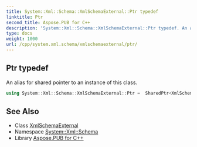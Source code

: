 ```yaml
---
title: System::Xml::Schema::XmlSchemaExternal::Ptr typedef
linktitle: Ptr
second_title: Aspose.PUB for C++
description: 'System::Xml::Schema::XmlSchemaExternal::Ptr typedef. An alias for shared pointer to an instance of this class in C++.'
type: docs
weight: 1000
url: /cpp/system.xml.schema/xmlschemaexternal/ptr/
---
```

## Ptr typedef


An alias for shared pointer to an instance of this class.

```cpp
using System::Xml::Schema::XmlSchemaExternal::Ptr =  SharedPtr<XmlSchemaExternal>
```

## See Also

* Class [XmlSchemaExternal](../)
* Namespace [System::Xml::Schema](../../)
* Library [Aspose.PUB for C++](../../../)
